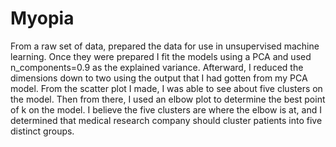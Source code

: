 # Myopia
From a raw set of data, prepared the data for use in unsupervised machine learning. Once they were prepared I fit the models using a PCA and used n_components=0.9 as the explained variance. Afterward, I reduced the dimensions down to two using the output that I had gotten from my PCA model. From the scatter plot I made, I was able to see about five clusters on the model. Then from there, I used an elbow plot to determine the best point of k on the model. I believe the five clusters are where the elbow is at, and I determined that medical research company should cluster patients into five distinct groups.
